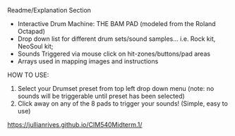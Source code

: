 Readme/Explanation Section
- Interactive Drum Machine: THE BAM PAD (modeled from the Roland Octapad) 
- Drop down list for different drum sets/sound samples... i.e. Rock kit, NeoSoul kit;
- Sounds Triggered via mouse click on hit-zones/buttons/pad areas
- Arrays used in mapping images and instructions 

HOW TO USE:
1. Select your Drumset preset from top left drop down menu (note: no sounds will be triggerable until preset has been selected)
2. Click away on any of the 8 pads to trigger your sounds! (Simple, easy to use)

https://jullianrives.github.io/CIM540Midterm.1/

